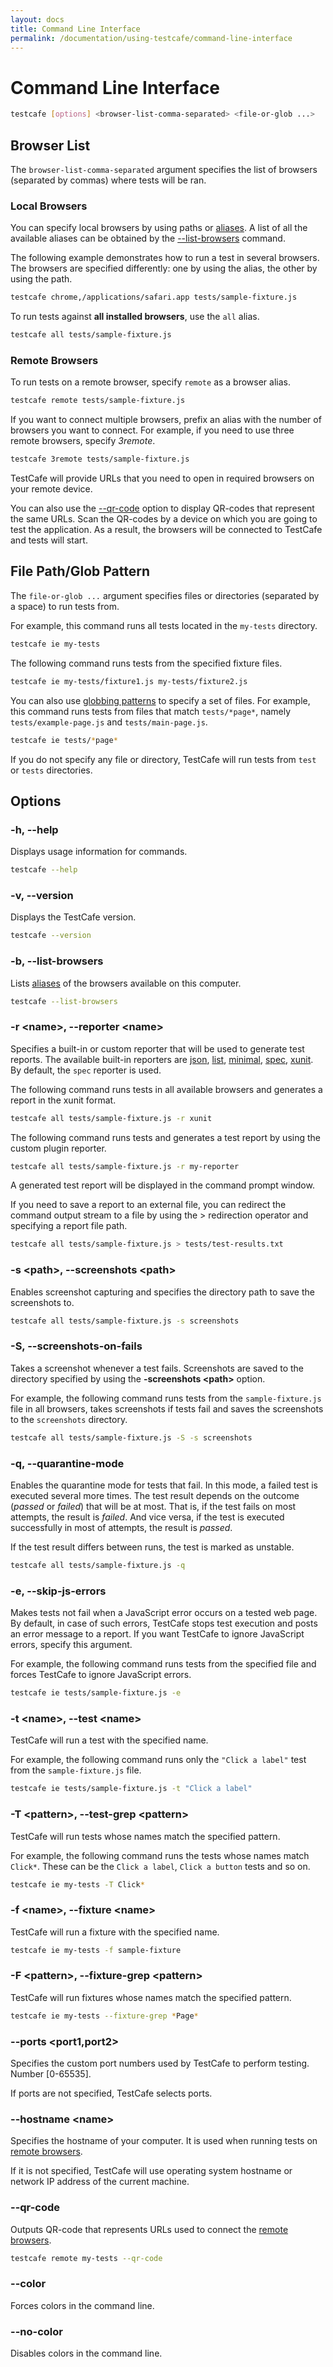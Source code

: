 ```yaml
---
layout: docs
title: Command Line Interface
permalink: /documentation/using-testcafe/command-line-interface
---
```

# Command Line Interface

```sh
testcafe [options] <browser-list-comma-separated> <file-or-glob ...>
```

## Browser List

The `browser-list-comma-separated` argument specifies the list of browsers (separated by commas) where tests will be ran.

### Local Browsers

You can specify local browsers by using paths or [aliases](common-concepts/browser-aliases.md).
A list of all the available aliases can be obtained by the [--list-browsers](#-b---list-browsers) command.

The following example demonstrates how to run a test in several browsers.
The browsers are specified differently: one by using the alias, the other by using the path.

```sh
testcafe chrome,/applications/safari.app tests/sample-fixture.js
```

To run tests against **all installed browsers**, use the `all` alias.

```sh
testcafe all tests/sample-fixture.js
```

### Remote Browsers

To run tests on a remote browser, specify `remote` as a browser alias.

```sh
testcafe remote tests/sample-fixture.js
```

If you want to connect multiple browsers,
prefix an alias with the number of browsers you want to connect. For example, if you need to use three remote browsers, specify *3remote*.

```sh
testcafe 3remote tests/sample-fixture.js
```

TestCafe will provide URLs that you need to open in required browsers on your remote device.

You can also use the [--qr-code](#--qr-code) option to display QR-codes that represent the same URLs.
Scan the QR-codes by a device on which you are going to test the application.
As a result, the browsers will be connected to TestCafe and tests will start.

## File Path/Glob Pattern

The `file-or-glob ...` argument specifies files or directories (separated by a space) to run tests from.

For example, this command runs all tests located in the `my-tests` directory.

```sh
testcafe ie my-tests
```

The following command runs tests from the specified fixture files.

```sh
testcafe ie my-tests/fixture1.js my-tests/fixture2.js
```

You can also use [globbing patterns](https://github.com/isaacs/node-glob#glob-primer) to specify a set of files.
For example, this command runs tests from files that match `tests/*page*`, namely `tests/example-page.js` and `tests/main-page.js`.

```sh
testcafe ie tests/*page*
```

If you do not specify any file or directory, TestCafe will run tests from `test` or `tests` directories.

## Options

### -h, --help

Displays usage information for commands.

```sh
testcafe --help
```

### -v, --version

Displays the TestCafe version.

```sh
testcafe --version
```

### -b, --list-browsers

Lists [aliases](common-concepts/browser-aliases.md) of the browsers available on this computer.

```sh
testcafe --list-browsers
```

### -r \<name\>, --reporter \<name\>

Specifies a built-in or custom reporter that will be used to generate test reports.
The available built-in reporters are [json](https://github.com/DevExpress/testcafe-reporter-json),
[list](https://github.com/DevExpress/testcafe-reporter-list),
[minimal](https://github.com/DevExpress/testcafe-reporter-minimal),
[spec](https://github.com/DevExpress/testcafe-reporter-spec),
[xunit](https://github.com/DevExpress/testcafe-reporter-xunit).
By default, the `spec` reporter is used.

The following command runs tests in all available browsers and generates a report in the xunit format.

```sh
testcafe all tests/sample-fixture.js -r xunit
```

The following command runs tests and generates a test report by using the custom plugin reporter.

```sh
testcafe all tests/sample-fixture.js -r my-reporter
```

A generated test report will be displayed in the command prompt window.

If you need to save a report to an external file, you can redirect the command output stream to a file
by using the > redirection operator and specifying a report file path.

```sh
testcafe all tests/sample-fixture.js > tests/test-results.txt
```

### -s \<path\>, --screenshots \<path\>

Enables screenshot capturing and specifies the directory path
to save the screenshots to.

```sh
testcafe all tests/sample-fixture.js -s screenshots
```

### -S, --screenshots-on-fails

Takes a screenshot whenever a test fails. Screenshots are saved to the directory
specified by using the **-screenshots \<path\>** option.

For example, the following command runs tests from the
  `sample-fixture.js` file in all browsers, takes screenshots if tests fail
  and saves the screenshots to the `screenshots` directory.

```sh
testcafe all tests/sample-fixture.js -S -s screenshots
```

### -q, --quarantine-mode

Enables the quarantine mode for tests that fail.
In this mode, a failed test is executed several more times.
The test result depends on the outcome (*passed* or *failed*) that will be at most.
That is, if the test fails on most attempts, the result is *failed*.
And vice versa, if the test is executed successfully in most of attempts, the result is *passed*.

If the test result differs between runs, the test is marked as unstable.

```sh
testcafe all tests/sample-fixture.js -q
```

### -e, --skip-js-errors

Makes tests not fail when a JavaScript error occurs on a tested web page.
By default, in case of such errors, TestCafe stops test execution and posts
an error message to a report. If you want TestCafe to ignore JavaScript errors,
specify this argument.

For example, the following command runs tests from the specified file and forces TestCafe to ignore JavaScript errors.

```sh
testcafe ie tests/sample-fixture.js -e
```

### -t \<name\>,  --test \<name\>

TestCafe will run a test with the specified name.

For example, the following command runs only the `"Click a label"` test from the `sample-fixture.js` file.

```sh
testcafe ie tests/sample-fixture.js -t "Click a label"
```

### -T \<pattern\>, --test-grep \<pattern\>

TestCafe will run tests whose names match the specified pattern.

For example, the following command runs the tests whose names match `Click*`. These can be the `Click a label`, `Click a button` tests and so on.

```sh
testcafe ie my-tests -T Click*
```

### -f \<name\>, --fixture \<name\>

TestCafe will run a fixture with the specified name.

```sh
testcafe ie my-tests -f sample-fixture
```

### -F \<pattern\>, --fixture-grep \<pattern\>

TestCafe will run fixtures whose names match the specified pattern.

```sh
testcafe ie my-tests --fixture-grep *Page*
```

### --ports \<port1,port2\>

Specifies the custom port numbers used by TestCafe to perform testing. Number [0-65535].

If ports are not specified, TestCafe selects ports.

### --hostname \<name\>

Specifies the hostname of your computer. It is used when running tests on [remote browsers](#remote-browsers).

If it is not specified, TestCafe will use operating system hostname or network IP address of the current machine.

### --qr-code

Outputs QR-code that represents URLs used to connect the [remote browsers](#remote-browsers).

```sh
testcafe remote my-tests --qr-code
```

### --color

Forces colors in the command line.

### --no-color

Disables colors in the command line.